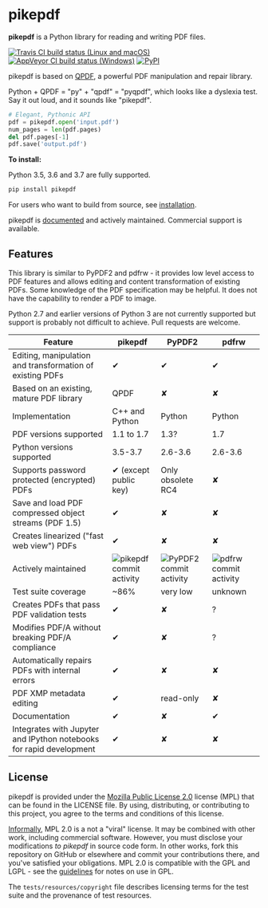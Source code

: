 pikepdf
=======

**pikepdf** is a Python library for reading and writing PDF files.

[![Travis CI build status (Linux and macOS)](https://img.shields.io/travis/pikepdf/pikepdf/master.svg?label=Linux%2fmacOS%20build)](https://travis-ci.org/pikepdf/pikepdf) [![AppVeyor CI build status (Windows)](https://img.shields.io/appveyor/ci/jbarlow83/pikepdf/master.svg?label=Windows%20build)](https://ci.appveyor.com/project/jbarlow83/pikepdf) [![PyPI](https://img.shields.io/pypi/v/pikepdf.svg)](https://pypi.org/project/pikepdf/)

pikepdf is based on [QPDF](https://github.com/qpdf/qpdf), a powerful PDF manipulation and repair library.

Python + QPDF = "py" + "qpdf" = "pyqpdf", which looks like a dyslexia test. Say it out loud, and it sounds like "pikepdf".

```python
# Elegant, Pythonic API
pdf = pikepdf.open('input.pdf')
num_pages = len(pdf.pages)
del pdf.pages[-1]
pdf.save('output.pdf')
```

**To install:**

Python 3.5, 3.6 and 3.7 are fully supported.

```bash
pip install pikepdf
```

For users who want to build from source, see [installation](https://pikepdf.readthedocs.io/en/latest/index.html).

pikepdf is [documented](https://pikepdf.readthedocs.io/en/latest/index.html) and actively maintained. Commercial support is available.

Features
--------

This library is similar to PyPDF2 and pdfrw - it provides low level access to PDF features and allows editing and content transformation of existing PDFs. Some knowledge of the PDF specification may be helpful. It does not have the capability to render a PDF to image.

Python 2.7 and earlier versions of Python 3 are not currently supported but support is probably not difficult to achieve. Pull requests are welcome.

| **Feature**                                                         | **pikepdf**                         | **PyPDF2**                                | **pdfrw**                               |
|---------------------------------------------------------------------|-------------------------------------|-------------------------------------------|-----------------------------------------|
| Editing, manipulation and transformation of existing PDFs           | ✔                                   | ✔                                         | ✔                                       |
| Based on an existing, mature PDF library                            | QPDF                                | ✘                                         | ✘                                       |
| Implementation                                                      | C++ and Python                      | Python                                    | Python                                  |
| PDF versions supported                                              | 1.1 to 1.7                          | 1.3?                                      | 1.7                                     |
| Python versions supported                                           | 3.5-3.7                             | 2.6-3.6                                   | 2.6-3.6                                 |
| Supports password protected (encrypted) PDFs                        | ✔ (except public key)               | Only obsolete RC4                         | ✘                                       |
| Save and load PDF compressed object streams (PDF 1.5)               | ✔                                   | ✘                                         | ✘                                       |
| Creates linearized ("fast web view") PDFs                           | ✔                                   | ✘                                         | ✘                                       |
| Actively maintained                                                 | ![pikepdf commit activity][pikepdf-commits] | ![PyPDF2 commit activity][pypdf2-commits] | ![pdfrw commit activity][pdfrw-commits] |
| Test suite coverage                                                 | ~86%                                | very low                                  | unknown                                 |
| Creates PDFs that pass PDF validation tests                         | ✔                                   | ✘                                         | ?                                       |
| Modifies PDF/A without breaking PDF/A compliance                    | ✔                                   | ✘                                         | ?                                       |
| Automatically repairs PDFs with internal errors                     | ✔                                   | ✘                                         | ✘                                       |
| PDF XMP metadata editing                                            | ✔                                   | read-only                                 | ✘
| Documentation                                                       | ✔                                   | ✘                                         | ✔                                       |
| Integrates with Jupyter and IPython notebooks for rapid development | ✔                                   | ✘                                         | ✘                                       |


[pikepdf-commits]: https://img.shields.io/github/commit-activity/y/pikepdf/pikepdf.svg

[pypdf2-commits]: https://img.shields.io/github/commit-activity/y/mstamy2/PyPDF2.svg

[pdfrw-commits]: https://img.shields.io/github/commit-activity/y/pmaupin/pdfrw.svg

License
-------

pikepdf is provided under the [Mozilla Public License 2.0](https://www.mozilla.org/en-US/MPL/2.0/) license (MPL) that can be found in the LICENSE file. By using, distributing, or contributing to this project, you agree to the terms and conditions of this license.

[Informally](https://www.mozilla.org/en-US/MPL/2.0/FAQ/), MPL 2.0 is a not a "viral" license. It may be combined with other work, including commercial software. However, you must disclose your modifications *to pikepdf* in source code form. In other works, fork this repository on GitHub or elsewhere and commit your contributions there, and you've satisfied your obligations. MPL 2.0 is compatible with the GPL and LGPL - see the [guidelines](https://www.mozilla.org/en-US/MPL/2.0/combining-mpl-and-gpl/) for notes on use in GPL.

The `tests/resources/copyright` file describes licensing terms for the test suite and the provenance of test resources.

